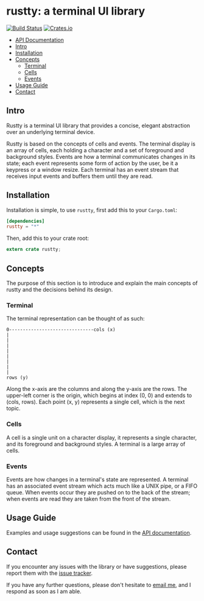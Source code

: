 # rustty: a terminal UI library

[![Build Status](https://travis-ci.org/cpjreynolds/rustty.svg?branch=master)](https://travis-ci.org/cpjreynolds/rustty) [![Crates.io](https://img.shields.io/crates/v/rustc-serialize.svg)](https://crates.io/crates/rustty)

- [API Documentation][1]
- [Intro](#intro)
- [Installation](#installation)
- [Concepts](#concepts)
	- [Terminal](#terminal)
	- [Cells](#cells)
	- [Events](#events)
- [Usage Guide](#usage-guide)
- [Contact](#contact)

## Intro

Rustty is a terminal UI library that provides a concise, elegant abstraction
over an underlying terminal device.

Rustty is based on the concepts of cells and events. The terminal display is an 
array of cells, each holding a character and a set of foreground and background styles.
Events are how a terminal communicates changes in its state; each event
represents some form of action by the user, be it a keypress or a window resize.
Each terminal has an event stream that receives input events and buffers them
until they are read.

## Installation

Installation is simple, to use `rustty`, first add this to your `Cargo.toml`:

```toml
[dependencies]
rustty = "*"
```

Then, add this to your crate root:

```rust
extern crate rustty;
```

## Concepts

The purpose of this section is to introduce and explain the main concepts of
rustty and the decisions behind its design.

### Terminal

The terminal representation can be thought of as such:

```
0-------------------------------cols (x)
|
|
|
|
|
|
|
|
rows (y)
```

Along the x-axis are the columns and along the y-axis are the rows. The
upper-left corner is the origin, which begins at index (0, 0) and extends to
(cols, rows). Each point (x, y) represents a single cell, which is the next
topic.

### Cells

A cell is a single unit on a character display, it represents a single
character, and its foreground and background styles. A terminal is a large array
of cells.

### Events

Events are how changes in a terminal's state are represented. 
A terminal has an associated event stream which acts much like a UNIX pipe,
or a FIFO queue. When events occur they are pushed on to
the back of the stream; when events are read they are taken
from the front of the stream.

## Usage Guide

Examples and usage suggestions can be found in the [API
documentation][1].

## Contact

If you encounter any issues with the library or have suggestions,
please report them with the [issue tracker](https://github.com/cpjreynolds/rustty/issues).

If you have any further questions, please don't hesitate to 
[email me](mailto:cpjreynolds@gmail.com), and I respond as soon as
I am able.

[1]: http://cpjreynolds.github.io/rustty
